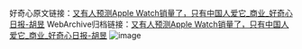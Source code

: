 好奇心原文链接：[又有人预测Apple Watch销量了，只有中国人爱它_商业_好奇心日报-胡昱](https://www.qdaily.com/articles/4118.html)
WebArchive归档链接：[又有人预测Apple Watch销量了，只有中国人爱它_商业_好奇心日报-胡昱](http://web.archive.org/web/20190623153520/https://www.qdaily.com/articles/4118.html)
![image](http://ww3.sinaimg.cn/large/007d5XDply1g3vdxwd3osj30u02lb1kx)